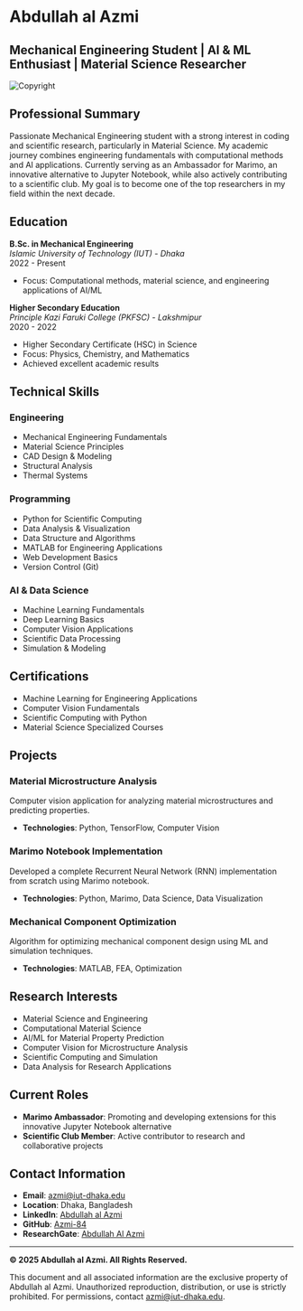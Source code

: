 # Abdullah al Azmi

## Mechanical Engineering Student | AI & ML Enthusiast | Material Science Researcher

![Copyright](https://img.shields.io/badge/Copyright-2023%20Abdullah%20al%20Azmi-blue)

## Professional Summary

Passionate Mechanical Engineering student with a strong interest in coding and scientific research, particularly in Material Science. My academic journey combines engineering fundamentals with computational methods and AI applications. Currently serving as an Ambassador for Marimo, an innovative alternative to Jupyter Notebook, while also actively contributing to a scientific club. My goal is to become one of the top researchers in my field within the next decade.

## Education

**B.Sc. in Mechanical Engineering**  
_Islamic University of Technology (IUT) - Dhaka_  
2022 - Present

- Focus: Computational methods, material science, and engineering applications of AI/ML

**Higher Secondary Education**  
_Principle Kazi Faruki College (PKFSC) - Lakshmipur_  
2020 - 2022

- Higher Secondary Certificate (HSC) in Science
- Focus: Physics, Chemistry, and Mathematics
- Achieved excellent academic results

## Technical Skills

### Engineering

- Mechanical Engineering Fundamentals
- Material Science Principles
- CAD Design & Modeling
- Structural Analysis
- Thermal Systems

### Programming

- Python for Scientific Computing
- Data Analysis & Visualization
- Data Structure and Algorithms
- MATLAB for Engineering Applications
- Web Development Basics
- Version Control (Git)

### AI & Data Science

- Machine Learning Fundamentals
- Deep Learning Basics
- Computer Vision Applications
- Scientific Data Processing
- Simulation & Modeling

## Certifications

- Machine Learning for Engineering Applications
- Computer Vision Fundamentals
- Scientific Computing with Python
- Material Science Specialized Courses

## Projects

### Material Microstructure Analysis

Computer vision application for analyzing material microstructures and predicting properties.

- **Technologies**: Python, TensorFlow, Computer Vision

### Marimo Notebook Implementation

Developed a complete Recurrent Neural Network (RNN) implementation from scratch using Marimo notebook.

- **Technologies**: Python, Marimo, Data Science, Data Visualization

### Mechanical Component Optimization

Algorithm for optimizing mechanical component design using ML and simulation techniques.

- **Technologies**: MATLAB, FEA, Optimization

## Research Interests

- Material Science and Engineering
- Computational Material Science
- AI/ML for Material Property Prediction
- Computer Vision for Microstructure Analysis
- Scientific Computing and Simulation
- Data Analysis for Research Applications

## Current Roles

- **Marimo Ambassador**: Promoting and developing extensions for this innovative Jupyter Notebook alternative
- **Scientific Club Member**: Active contributor to research and collaborative projects

## Contact Information

- **Email**: azmi@iut-dhaka.edu
- **Location**: Dhaka, Bangladesh
- **LinkedIn**: [Abdullah al Azmi](https://www.linkedin.com/in/abdullah-al-azmi-a34174287/)
- **GitHub**: [Azmi-84](https://github.com/Azmi-84)
- **ResearchGate**: [Abdullah Al Azmi](https://www.researchgate.net/profile/Abdullah-Al-Azmi)

---

**© 2025 Abdullah al Azmi. All Rights Reserved.**

This document and all associated information are the exclusive property of Abdullah al Azmi. Unauthorized reproduction, distribution, or use is strictly prohibited. For permissions, contact azmi@iut-dhaka.edu.
